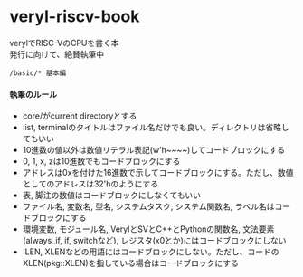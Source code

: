 # veryl-riscv-book

verylでRISC-VのCPUを書く本  
発行に向けて、絶賛執筆中

```
/basic/* 基本編
```

#### 執筆のルール

 * core/がcurrent directoryとする
 * list, terminalのタイトルはファイル名だけでも良い。ディレクトリは省略してもいい
 * 10進数の値以外は数値リテラル表記(w'h~~~~)してコードブロックにする
 * 0, 1, x, zは10進数でもコードブロックにする
 * アドレスは0xを付けた16進数で示してコードブロックにする。ただし、数値としてのアドレスは32'hのようにする
 * 表, 脚注の数値はコードブロックにしなくてもいい
 * ファイル名, 変数名, 型名, システムタスク, システム関数名, ラベル名はコードブロックにする
 * 環境変数, モジュール名, VerylとSVとC++とPythonの関数名, 文法要素(always_if, if, switchなど), レジスタ(x0とか)にはコードブロックにしない
 * ILEN, XLENなどの用語にはコードブロックにしない。ただし、コードのXLEN(pkg::XLEN)を指している場合はコードブロックにする